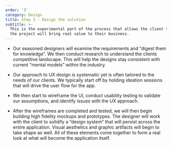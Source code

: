 ```yaml
---
order: '3'
category: Design
title: Step 3 - Design the solution
subtitle: >-
  This is the experimental part of the process that allows the client to see how
  the project will bring real value to their business.
---
```

* Our seasoned designers will examine the requirements and “digest them for knowledge”. We then conduct research to understand the clients competitive landscape. This will help the designs stay consistent with current “mental models” within the industry.

* Our approach to UX design is systematic yet is often tailored to the needs of our clients. We typically start off by holding ideation sessions that will drive the user flow for the app.

* We then start to wireframe the UI, conduct usability testing to validate our assumptions, and identify issues with the UX approach.

* After the wireframes are completed and tested, we will then begin building high fidelity mockups and prototypes. The designer will work with the client to solidify a “design system” that will persist across the entire application. Visual aesthetics and graphic artifacts will begin to take shape as well. All of these elements come together to form a real look at what will become the application itself.
